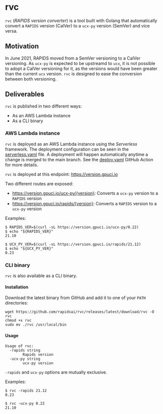 # rvc

`rvc` (_RAPIDS version converter_) is a tool built with Golang that automatically
convert a `RAPIDS` version (CalVer) to a `ucx-py` version (SemVer) and vice versa.

## Motivation

In June 2021, RAPIDS moved from a SemVer versioning to a CalVer versioning.
As `ucx-py` is expected to be upstreamd to `ucx`, it is not possible to adopt
a CalVer versioning for it, as the versions would have been greater than the
current `ucx` version. `rvc` is designed to ease the conversion between both
versioning.

## Deliverables

`rvc` is published in two different ways:
  - As an AWS Lambda instance
  - As a CLI binary

### AWS Lambda instance

`rvc` is deployed as an AWS Lambda instance using the _Serverless_ framework.
The deployment configuration can be seen in the
[serverless.yaml](https://github.com/rapidsai/rvc/blob/main/serverless.yaml) file.
A deployment will happen automatically anytime a change is merged to the main branch.
See the [deploy.yaml](https://github.com/rapidsai/rvc/blob/main/.github/workflows/deploy.yaml)
GitHub Action for more details.

`rvc` is deployed at this endpoint: https://version.gpuci.io

Two different routes are exposed:
  - https://version.gpuci.io/ucx-py/{version}: Converts a `ucx-py` version to a `RAPIDS` version
  - https://version.gpuci.io/rapids/{version}: Converts a `RAPIDS` version to a `ucx-py` version

Examples:
```
$ RAPIDS_VER=$(curl -sL https://version.gpuci.io/ucx-py/0.22)
$ echo "${RAPIDS_VER}"
21.10
```
```
$ UCX_PY_VER=$(curl -sL https://version.gpuci.io/rapids/21.12)
$ echo "${UCX_PY_VER}"
0.23
```

### CLI binary

`rvc` is also available as a CLI binary.

#### Installation

Download the latest binary from GitHub and add it to one of your `PATH` directories:

```
wget https://github.com/rapidsai/rvc/releases/latest/download/rvc -O rvc
chmod +x rvc
sudo mv ./rvc /usr/local/bin
```

#### Usage

```
Usage of rvc:
  -rapids string
        Rapids version
  -ucx-py string
        ucx-py version
```

`-rapids` and `ucx-py` options are mutually exclusive.

Examples:
```
$ rvc -rapids 21.12
0.23
```
```
$ rvc -ucx-py 0.22
21.10
```
